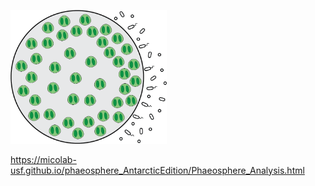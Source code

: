 
[<img src="colony_bact.png" width="250"/>](colony_bact.png)

https://micolab-usf.github.io/phaeosphere_AntarcticEdition/Phaeosphere_Analysis.html
